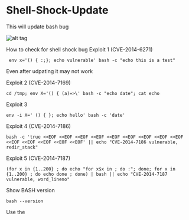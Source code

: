 Shell-Shock-Update
==================
This will update bash bug

![alt tag](http://1-ps.googleusercontent.com/xk/N9L3X-V9UrL_eUPKLbuc-HPsGa/www.stevejenkins.com/stevejenkins.com/blog/wp-content/uploads/2014/09/620x375xshellshock.jpg.pagespeed.ic.q4z8ls0VZbEV9gnL6u8k.webp)


How to check for shell shock bug
Exploit 1 (CVE-2014-6271)

``` env x='() { :;}; echo vulnerable' bash -c "echo this is a test"```

Even after udpating it may not work

Exploit 2 (CVE-2014-7169)

```cd /tmp; env X='() { (a)=>\' bash -c "echo date"; cat echo```

Exploit 3

```env -i X=' () { }; echo hello' bash -c 'date'```

Exploit 4 (CVE-2014-7186)

```bash -c 'true <<EOF <<EOF <<EOF <<EOF <<EOF <<EOF <<EOF <<EOF <<EOF <<EOF <<EOF <<EOF <<EOF <<EOF' || echo "CVE-2014-7186 vulnerable, redir_stack"```

Exploit 5 (CVE-2014-7187)

```(for x in {1..200} ; do echo "for x$x in ; do :"; done; for x in {1..200} ; do echo done ; done) | bash || echo "CVE-2014-7187 vulnerable, word_lineno"```

Show BASH version

```bash --version```

Use the 



